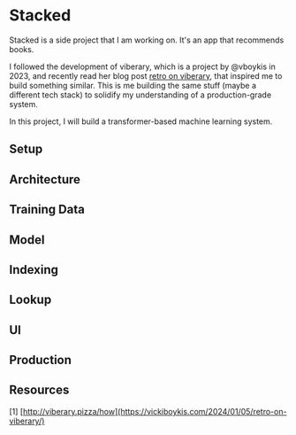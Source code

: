 # Stacked

Stacked is a side project that I am working on. It's an app that recommends books.

I followed the development of viberary, which is a project by @vboykis in 2023, and recently read her blog post [retro on viberary](https://vickiboykis.com/2024/01/05/retro-on-viberary/), that inspired me to build something similar. This is me building the same stuff (maybe a different tech stack) to solidify my understanding of a production-grade system.

In this project, I will build a transformer-based machine learning system.

## Setup

## Architecture

## Training Data

## Model

## Indexing

## Lookup

## UI

## Production

## Resources

[1] [http://viberary.pizza/how](https://vickiboykis.com/2024/01/05/retro-on-viberary/)
